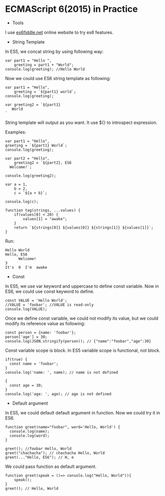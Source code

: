 # ECMAScript 6(2015) in Practice

* Tools
  
I use [es6fiddle.net](http://es6fiddle.net) online website to try es6 features.

* String Template

In ES5, we concat string by using following way:

    var part1 = "Hello ",
        greeting = part1 + "World";
    console.log(greeting); //Hello World
    
Now we could use ES6 string template as following:

    var part1 = "Hello",
        greeting = `${part1} world`;
    console.log(greeting);
    
    var greeting2 = `${part1}
       World
    `
String template will output as you want. It use ${} to introspect expression.

Examples:

    var part1 = "Hello",
    greeting = `${part1} World`;
    console.log(greeting);

    var part2 = "Hello",
        greeting2 = `${part2}, ES6
      Welcome!`;

    console.log(greeting2);

    var a = 1,
        b = 2,
        c = `${a + b}`;

    console.log(c);

    function tag(strings, ...values) {
        if(values[0] < 20) {
            values[1] = "awake";
        }
        return `${strings[0]} ${values[0]} ${strings[1]} ${values[1]}`;
    }
    
Run: 

    Hello World
    Hello, ES6
          Welcome!
    3
    It's  0  I'm  awake
    
* Const

In ES5, we use var keyword and uppercase to define const variable. Now in ES6, we could use const keyword to define.

    const VALUE = 'Hello World';
    //VALUE = 'foobar'; //VALUE is read-only
    console.log(VALUE);

Once we define const variable, we could not modify its value, but we could modify its reference value as following:

    const person = {name: 'foobar'};
    person['age'] = 30;
    console.log(JSON.stringify(person)); // {"name":"foobar","age":30}
    
Const variable scope is block. In ES5 variable scope is functional, not block.

    if(true) {
      const name = 'foobar';
    }
    console.log('name: ', name); // name is not defined
    
    {
      const age = 30;
    }
    console.log('age: ', age); // age is not defined
    
* Default argument

In ES5, we could default default argument in function. Now we could try it in ES6.

    function greet(name="foobar", word='Hello, World') {
      console.log(name);
      console.log(word);
    }

    greet(); //foobar Hello, World
    greet("chachacha"); // chachacha Hello, World
    greet(..."Hello, ES6"); // H, e
    
We could pass function as default argument.

    function greet(speak = ()=> console.log("Hello, World")){
        speak();
    }
    greet(); // Hello, World
